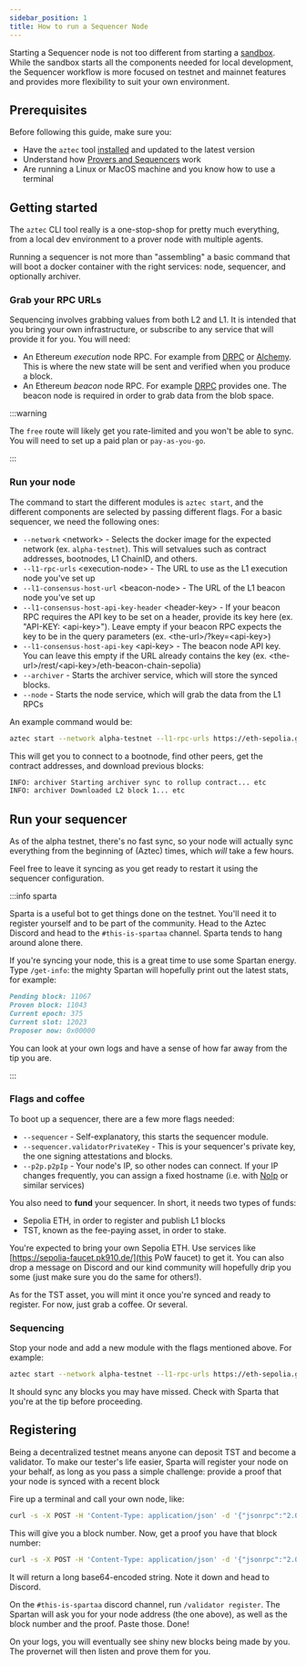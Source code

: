 ```yaml
---
sidebar_position: 1
title: How to run a Sequencer Node
---
```


Starting a Sequencer node is not too different from starting a [sandbox](../../../developers/getting_started.md). While the sandbox starts all the components needed for local development, the Sequencer workflow is more focused on testnet and mainnet features and provides more flexibility to suit your own environment.

## Prerequisites

Before following this guide, make sure you:

- Have the `aztec` tool [installed](../../../run_node/index.md) and updated to the latest version
- Understand how [Provers and Sequencers](../../concepts/provers-and-sequencers/) work
- Are running a Linux or MacOS machine and you know how to use a terminal

## Getting started

The `aztec` CLI tool really is a one-stop-shop for pretty much everything, from a local dev environment to a prover node with multiple agents.

Running a sequencer is not more than "assembling" a basic command that will boot a docker container with the right services: node, sequencer, and optionally archiver.

### Grab your RPC URLs

Sequencing involves grabbing values from both L2 and L1. It is intended that you bring your own infrastructure, or subscribe to any service that will provide it for you. You will need:

- An Ethereum _execution_ node RPC. For example from [DRPC](https://drpc.org/chainlist/ethereum) or [Alchemy](https://www.alchemy.com/ethereum). This is where the new state will be sent and verified when you produce a block.
- An Ethereum _beacon_ node RPC. For example [DRPC](https://drpc.org/chainlist/eth-beacon-chain#eth-beacon-chain-sepolia) provides one. The beacon node is required in order to grab data from the blob space.

:::warning

The `free` route will likely get you rate-limited and you won't be able to sync. You will need to set up a paid plan or `pay-as-you-go`.

:::

### Run your node

The command to start the different modules is `aztec start`, and the different components are selected by passing different flags. For a basic sequencer, we need the following ones:

- `--network` \<network\> - Selects the docker image for the expected network (ex. `alpha-testnet`). This will setvalues such as contract addresses, bootnodes, L1 ChainID, and others.
- `--l1-rpc-urls` \<execution-node\> - The URL to use as the L1 execution node you've set up
- `--l1-consensus-host-url` \<beacon-node\> - The URL of the L1 beacon node you've set up
- `--l1-consensus-host-api-key-header` \<header-key\> - If your beacon RPC requires the API key to be set on a header, provide its key here (ex. "API-KEY: \<api-key\>"). Leave empty if your beacon RPC expects the key to be in the query parameters (ex. \<the-url\>/?key=\<api-key\>)
- `--l1-consensus-host-api-key` \<api-key\> - The beacon node API key. You can leave this empty if the URL already contains the key (ex. \<the-url\>/rest/\<api-key>/eth-beacon-chain-sepolia)
- `--archiver` - Starts the archiver service, which will store the synced blocks.
- `--node` - Starts the node service, which will grab the data from the L1 RPCs

An example command would be:

```bash
aztec start --network alpha-testnet --l1-rpc-urls https://eth-sepolia.g.alchemy.com/v2/your-key --l1-consensus-host-url https://lb.drpc.org/rest/your-key/eth-beacon-chain-sepolia --archiver --node
```

This will get you to connect to a bootnode, find other peers, get the contract addresses, and download previous blocks:

```bash
INFO: archiver Starting archiver sync to rollup contract... etc
INFO: archiver Downloaded L2 block 1... etc
```

## Run your sequencer

As of the alpha testnet, there's no fast sync, so your node will actually sync everything from the beginning of (Aztec) times, which _will_ take a few hours.

Feel free to leave it syncing as you get ready to restart it using the sequencer configuration.

:::info sparta

Sparta is a useful bot to get things done on the testnet. You'll need it to register yourself and to be part of the community. Head to the Aztec Discord and head to the `#this-is-spartaa` channel. Sparta tends to hang around alone there.

If you're syncing your node, this is a great time to use some Spartan energy. Type `/get-info`: the mighty Spartan will hopefully print out the latest stats, for example:

```md
Pending block: 11067
Proven block: 11043
Current epoch: 375
Current slot: 12023
Proposer now: 0x00000
```

You can look at your own logs and have a sense of how far away from the tip you are.

:::

### Flags and coffee

To boot up a sequencer, there are a few more flags needed:

- `--sequencer` - Self-explanatory, this starts the sequencer module.
- `--sequencer.validatorPrivateKey` - This is your sequencer's private key, the one signing attestations and blocks.
- `--p2p.p2pIp` - Your node's IP, so other nodes can connect. If your IP changes frequently, you can assign a fixed hostname (i.e. with [NoIp](https://www.noip.com/) or similar services)

You also need to __fund__ your sequencer. In short, it needs two types of funds:

- Sepolia ETH, in order to register and publish L1 blocks
- TST, known as the fee-paying asset, in order to stake.

You're expected to bring your own Sepolia ETH. Use services like [https://sepolia-faucet.pk910.de/](this PoW faucet) to get it. You can also drop a message on Discord and our kind community will hopefully drip you some (just make sure you do the same for others!).

As for the TST asset, you will mint it once you're synced and ready to register. For now, just grab a coffee. Or several.

### Sequencing

Stop your node and add a new module with the flags mentioned above. For example:

```bash
aztec start --network alpha-testnet --l1-rpc-urls https://eth-sepolia.g.alchemy.com/v2/your-key --l1-consensus-host-url https://lb.drpc.org/rest/your-key/eth-beacon-chain-sepolia --archiver --node --sequencer --sequencer.validatorPrivateKey \<your-private-key\> --p2p.p2pIp \<your-ip\>
```

It should sync any blocks you may have missed. Check with Sparta that you're at the tip before proceeding.

## Registering

Being a decentralized testnet means anyone can deposit TST and become a validator. To make our tester's life easier, Sparta will register your node on your behalf, as long as you pass a simple challenge: provide a proof that your node is synced with a recent block

Fire up a terminal and call your own node, like:

```bash
curl -s -X POST -H 'Content-Type: application/json' -d '{"jsonrpc":"2.0","method":"node_getL2Tips","params":[],"id":67}' "http://<your-node-ip>:<your-node-port>" | jq ".result.proven.number"
```

This will give you a block number. Now, get a proof you have that block number:

```bash
curl -s -X POST -H 'Content-Type: application/json' -d '{"jsonrpc":"2.0","method":"node_getArchiveSiblingPath","params":[11262,11262],"id":67}' "http://<your-node-ip>:<your-node-port>" | jq ".result"
```

It will return a long base64-encoded string. Note it down and head to Discord.

On the `#this-is-spartaa` discord channel, run `/validator register`. The Spartan will ask you for your node address (the one above), as well as the block number and the proof. Paste those. Done!

On your logs, you will eventually see shiny new blocks being made by you. The provernet will then listen and prove them for you.
